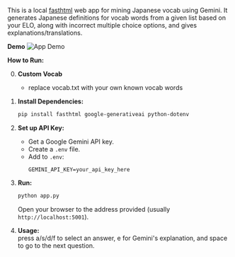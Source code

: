 This is a local [fasthtml](https://www.fastht.ml/) web app for mining Japanese vocab using Gemini. It generates Japanese definitions for vocab words from a given list based on your ELO, along with incorrect multiple choice options, and gives explanations/translations.

**Demo**
![App Demo](demo.gif)

**How to Run:**

0. **Custom Vocab**  
    * replace vocab.txt with your own known vocab words

1.  **Install Dependencies:**
    ```bash
    pip install fasthtml google-generativeai python-dotenv
    ```

2.  **Set up API Key:**
    *   Get a Google Gemini API key.
    *   Create a `.env` file.
    *   Add to `.env`:
        ```
        GEMINI_API_KEY=your_api_key_here
        ```
3.  **Run:**
    ```bash
    python app.py
    ```
    Open your browser to the address provided (usually `http://localhost:5001`).

4. **Usage:**  
    press a/s/d/f to select an answer, e for Gemini's explanation, and space to go to the next question.

